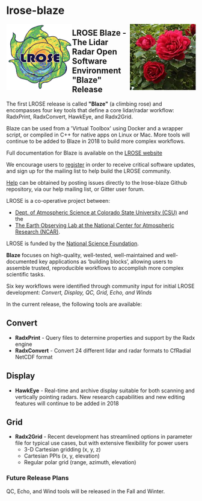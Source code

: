 # lrose-blaze

<img align="left" width="175" height="175" src="./docs/images/LROSE_logo_small.png">
<img align="right" width="175" height="175" src="./docs/images/Rosa_Blaze_Superior.jpg">

## **LROSE Blaze** - The Lidar Radar Open Software Environment "Blaze" Release

The first LROSE release is called **"Blaze"** (a climbing rose) and encompasses four key tools that define a core lidar/radar workflow: RadxPrint, RadxConvert, HawkEye, and Radx2Grid. 

Blaze can be used from a 'Virtual Toolbox' using Docker and a wrapper script, or compiled in C++ for native apps on Linux or Mac. More tools will continue to be added to Blaze in 2018 to build more complex workflows.

Full documentation for Blaze is available on the [LROSE website](https://nsf-lrose.github.io)

We encourage users to [register](https://nsf-lrose.github.io/software.html) in order to receive critical software updates, and sign up for the mailing list to help build the LROSE community.

[Help](https://nsf-lrose.github.io/software.html) can be obtained by posting issues directly to the lrose-blaze Github repository, via our help mailing list, or Gitter user forum.

LROSE is a co-operative project between:

  * [Dept. of Atmospheric Science at Colorado State University (CSU)](http://www.atmos.colostate.edu/) and the
  * [The Earth Observing Lab at the National Center for Atmospheric Research (NCAR)](https://www.eol.ucar.edu/content/lidar-radar-open-software-environment).

LROSE is funded by the [National Science Foundation](https://www.nsf.gov).

**Blaze** focuses on high-quality, well-tested, well-maintained and well-documented key applications as ‘building blocks’, allowing users to assemble trusted, reproducible workflows to accomplish more complex scientific tasks.

Six key workflows were identified through community input for initial LROSE development: *Convert, Display, QC, Grid, Echo, and Winds*

In the current release, the following tools are available:

## Convert
  * **RadxPrint** - Query files to determine properties and support by the Radx engine
  * **RadxConvert** - Convert 24 different lidar and radar formats to CfRadial NetCDF format

## Display
  * **HawkEye** - Real-time and archive display suitable for both scanning and vertically pointing radars. New research capabilities and new editing features will continue to be added in 2018

## Grid
  * **Radx2Grid** - Recent development has streamlined options in parameter file for typical use cases, but with extensive flexibility for power users
    * 3-D Cartesian gridding (x, y, z)
    * Cartesian PPIs (x, y, elevation)
    * Regular polar grid (range, azimuth, elevation)

### Future Release Plans

QC, Echo, and Wind tools will be released in the Fall and Winter.
